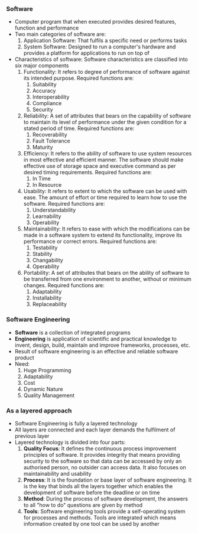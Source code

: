 ### Software
- Computer program that when executed provides desired features, function and performance
- Two main categories of software are:
	1. Application Software: That fulfils a specific need or performs tasks
	2. System Software: Designed to run a computer's hardware and provides a platform for applications to run on top of
- Characteristics of software: Software characteristics are classified into six major components
	1. Functionality: It refers to degree of performance of software against its intended purpose. Required functions are:
		1. Suitability
		2. Accuracy
		3. Interoperability
		4. Compliance
		5. Security
	2. Reliability: A set of attributes that bears on the capability of software to maintain its level of performance under the given condition for a stated period of time. Required functions are:
		1. Recoverability
		2. Fault Tolerance
		3. Maturity
	3. Efficiency: It refers to the ability of software to use system resources in most effective and efficient manner. The software should make effective use of storage space and executive command as per desired timing requirements. Required functions are:
		1. In Time
		2. In Resource
	4. Usability: It refers to extent to which the software can be used with ease. The amount of effort or time required to learn how to use the software. Required functions are:
		1. Understandability
		2. Learnability
		3. Operability
	5. Maintainability: It refers to ease with which the modifications can be made in a software system to extend its functionality, improve its performance or correct errors. Required functions are:
		1. Testability
		2. Stability
		3. Changability
		4. Operability
	6. Portability: A set of attributes that bears on the ability of software to be transferred from one environment to another, without or minimum changes. Required functions are:
		1. Adaptability
		2. Installability
		3. Replaceability

### Software Engineering
- **Software** is a collection of integrated programs
- **Engineering** is application of scientific and practical knowledge to invent, design, build, maintain and improve frameworks, processes, etc.
- Result of software engineering is an effective and reliable software product
- Need:
	1. Huge Programming
	2. Adaptability
	3. Cost
	4. Dynamic Nature
	5. Quality Management

### As a layered approach
- Software Engineering is fully a layered technology
- All layers are connected and each layer demands the fulfilment of previous layer
- Layered technology is divided into four parts:
	1. **Quality Focus**: It defines the continuous process improvement principles of software. It provides integrity that means providing security to the software so that data can be accessed by only an authorised person, no outsider can access data. It also focuses on maintainability and usability
	2. **Process**: It is the foundation or base layer of software engineering. It is the key that binds all the layers together which enables the development of software before the deadline or on time
	3. **Method**: During the process of software development, the answers to all "how to do" questions are given by method
	4. **Tools**: Software engineering tools provide a self-operating system for processes and methods. Tools are integrated which means information created by one tool can be used by another

